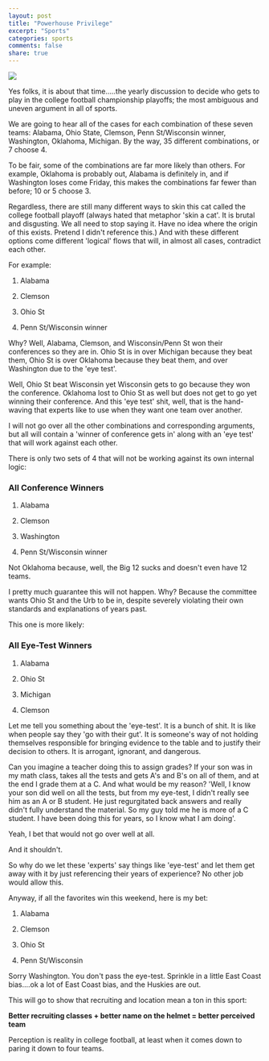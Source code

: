```yaml
---
layout: post
title: "Powerhouse Privilege"
excerpt: "Sports"
categories: sports
comments: false
share: true
---
```


![](https://cdn0.vox-cdn.com/thumbor/EH3MQrptGoPIPXWZgmqZ6nYZ6Lw=/0x26:1513x877/1600x900/cdn0.vox-cdn.com/uploads/chorus_image/image/37174542/cfbrevenuemap.0.0.jpg)



Yes folks, it is about that time.....the yearly discussion to decide who gets to play in the college football championship playoffs; the most ambiguous and uneven argument in all of sports.


We are going to hear all of the cases for each combination of these seven teams: Alabama, Ohio State, Clemson, Penn St/Wisconsin winner, Washington, Oklahoma, Michigan. By the way, 35 different combinations, or 7 choose 4.


To be fair, some of the combinations are far more likely than others. For example, Oklahoma is probably out, Alabama is definitely in, and if Washington loses come Friday, this makes the combinations far fewer than before; 10 or 5 choose 3.



Regardless, there are still many different ways to skin this cat called the college football playoff (always hated that metaphor 'skin a cat'. It is brutal and disgusting. We all need to stop saying it. Have no idea where the origin of this exists. Pretend I didn't reference this.) And with these different options come different 'logical' flows that will, in almost all cases, contradict each other.


For example:


1. Alabama

2. Clemson

3. Ohio St

4. Penn St/Wisconsin winner


Why?  Well, Alabama, Clemson, and Wisconsin/Penn St won their conferences so they are in. Ohio St is in over Michigan because they beat them, Ohio St is over Oklahoma because they beat them, and over Washington due to the 'eye test'.


Well, Ohio St beat Wisconsin yet Wisconsin gets to go because they won the conference. Oklahoma lost to Ohio St as well but does not get to go yet winning their conference. And this 'eye test' shit, well, that is the hand-waving that experts like to use when they want one team over another.



I will not go over all the other combinations and corresponding arguments, but all will contain a 'winner of conference gets in' along with an 'eye test' that will work against each other.


There is only two sets of 4 that will not be working against its own internal logic:


### All Conference Winners


1. Alabama

2. Clemson

3. Washington

4. Penn St/Wisconsin winner


Not Oklahoma because, well, the Big 12 sucks and doesn't even have 12 teams.

I pretty much guarantee this will not happen. Why? Because the committee wants Ohio St and the Urb to be in, despite severely violating their own standards and explanations of years past.


This one is more likely:


### All Eye-Test Winners

1. Alabama

2. Ohio St

3. Michigan

4. Clemson


Let me tell you something about the 'eye-test'. It is a bunch of shit. It is like when people say they 'go with their gut'. It is someone's way of not holding themselves responsible for bringing evidence to the table and to justify their decision to others. It is arrogant, ignorant, and dangerous. 

Can you imagine a teacher doing this to assign grades? If your son was in my math class, takes all the tests and gets A's and B's on all of them, and at the end I grade them at a C. And what would be my reason? 'Well, I know your son did well on all the tests, but from my eye-test, I didn't really see him as an A or B student. He just regurgitated back answers and really didn't fully understand the material. So my guy told me he is more of a C student. I have been doing this for years, so I know what I am doing'. 

Yeah, I bet that would not go over well at all.


And it shouldn't.


So why do we let these 'experts' say things like 'eye-test' and let them get away with it by just referencing their years of experience? No other job would allow this. 


Anyway, if all the favorites win this weekend, here is my bet:


1. Alabama

2. Clemson

3. Ohio St

4. Penn St/Wisconsin



Sorry Washington. You don't pass the eye-test. Sprinkle in a little East Coast bias....ok a lot of East Coast bias, and the Huskies are out. 

This will go to show that recruiting and location mean a ton in this sport: 

**Better recruiting classes + better name on the helmet = better perceived team**


Perception is reality in college football, at least when it comes down to paring it down to four teams.




